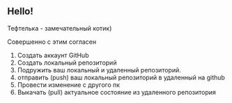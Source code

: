## Hello!

Тефтелька - замечательный котик)

Совершенно с этим согласен

1. Создать аккаунт GitHub 
2. Создать локальный репозиторий 
3. Подружить ваш локальный и удаленный репозиторий. 
4. отправить (push) ваш локальный репозиторий в удаленный на github 
5. Провести изменение с другого пк 
6. Выкачать (pull) актуальное состояние из удаленного репозитория 